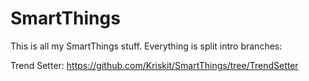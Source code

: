 # SmartThings

This is all my SmartThings stuff. Everything is split intro branches:

Trend Setter: https://github.com/Kriskit/SmartThings/tree/TrendSetter
